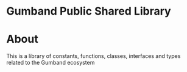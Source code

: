 # Gumband Public Shared Library

# About

This is a library of constants, functions, classes, interfaces and types related to the Gumband ecosystem